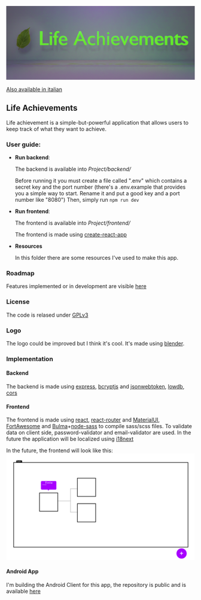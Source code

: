![](https://github.com/GhostyJade/LifeAchievements/blob/master/Resources/logo/github-placeholder.png)

[Also available in italian](README.it.md)

## Life Achievements
Life achievement is a simple-but-powerful application that allows users to keep track of what they want to achieve.

### User guide:
 - **Run backend**:

    The backend is available into _Project/backend/_

    Before running it you must create a file called ".env" which contains a secret key and the port number (there's a .env.example that provides you a simple way to start. Rename it and put a good key and a port number like "8080")
    Then, simply run
    ```npm run dev```
 - **Run frontend**:
    
    The frontend is available into _Project/frontend/_

    The frontend is made using [create-react-app](https://github.com/facebook/create-react-app)
 - **Resources**

    In this folder there are some resources I've used to make this app.

### Roadmap
Features implemented or in development are visible [here](https://github.com/GhostyJade/LifeAchievements/projects/1)

### License 
The code is relased under [GPLv3](https://github.com/GhostyJade/LifeAchievements/blob/master/LICENSE)

### Logo
The logo could be improved but I think it's cool. It's made using [blender](https://blender.org).

### Implementation
#### Backend
The backend is made using [express](https://expressjs.com/), [bcryptjs](https://github.com/dcodeIO/bcrypt.js) and [jsonwebtoken](https://github.com/auth0/node-jsonwebtoken), [lowdb](https://github.com/typicode/lowdb), [cors](https://github.com/expressjs/cors) 

#### Frontend
The frontend is made using [react](https://reactjs.org/), [react-router](https://github.com/ReactTraining/react-router) and [MaterialUI](https://material-ui.com/), [FortAwesome](https://fortawesome.com/) and [Bulma](https://bulma.io)+[node-sass](https://github.com/sass/node-sass) to compile sass/scss files. To validate data on client side, password-validator and email-validator are used.
In the future the application will be localized using [i18next](https://www.i18next.com/)

In the future, the frontend will look like this:
![](https://github.com/GhostyJade/LifeAchievements/blob/master/Resources/basic-idea.png)

#### Android App
I'm building the Android Client for this app, the repository is public and is available [here](https://github.com/GhostyJade/LifeAchievementsAndroid)